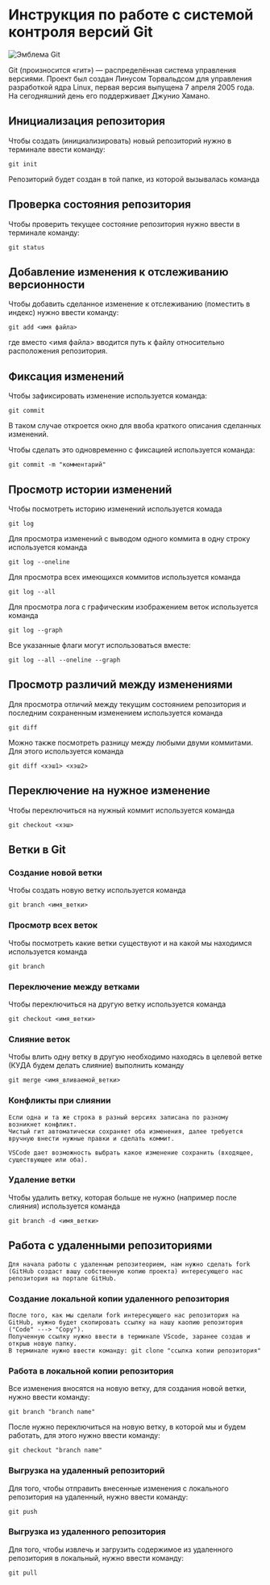 # **Инструкция по работе с системой контроля версий Git**

![Эмблема Git](git.jpg)

Git (произносится «гит») — распределённая система управления версиями. Проект был создан Линусом Торвальдсом для управления разработкой ядра Linux, первая версия выпущена 7 апреля 2005 года. На сегодняшний день его поддерживает Джунио Хамано.

## Инициализация репозитория

Чтобы создать (инициализировать) новый репозиторий нужно в терминале ввести команду:

    git init

Репозиторий будет создан в той папке, из которой вызывалась команда

## Проверка состояния репозитория

Чтобы проверить текущее состояние репозитория нужно ввести в терминале команду:

    git status

## Добавление изменения к отслеживанию версионности

Чтобы добавить сделанное изменение к отслеживанию (поместить в индекс) нужно ввести команду:

    git add <имя файла>

где вместо <имя файла> вводится путь к файлу относительно расположения репозитория.

## Фиксация изменений

Чтобы зафиксировать изменение используется команда:

    git commit

В таком случае откроется окно для ввоба краткого описания сделанных изменений.

Чтобы сделать это одновременно с фиксацией используется команда:

    git commit -m "комментарий"

## Просмотр истории изменений

Чтобы посмотреть историю изменений используется комада

    git log

Для просмотра изменений с выводом одного коммита в одну строку используется команда

    git log --oneline

Для просмотра всех имеющихся коммитов используется команда

    git log --all

Для просмотра лога с графическим изображением веток используется команда

    git log --graph

Все указанные флаги могут использоваться вместе:

    git log --all --oneline --graph

## Просмотр различий между изменениями

Для просмотра отличий между текущим состоянием репозитория и последним сохраненным изменением используется команда

    git diff

Можно также посмотреть разницу между любыми двуми коммитами. Для этого используется команда

    git diff <хэш1> <хэш2>

## Переключение на нужное изменение

Чтобы переключиться на нужный коммит используется команда

    git checkout <хэш>

## Ветки в Git

### Создание новой ветки

Чтобы создать новую ветку используется команда

    git branch <имя_ветки>

### Просмотр всех веток

Чтобы посмотреть какие ветки существуют и на какой мы находимся используется команда

    git branch

### Переключение между ветками

Чтобы переключиться на другую ветку используется команда

    git checkout <имя_ветки>

### Слияние веток

Чтобы влить одну ветку в другую необходимо находясь в целевой ветке (КУДА будем делать слияние) выполнить команду

    git merge <имя_вливаемой_ветки>

### Конфликты при слиянии

    Если одна и та же строка в разный версиях записана по разному возникнет конфликт.
    Чистый гит автоматически сохраняет оба изменения, далее требуется вручную внести нужные правки и сделать коммит.

    VSСode дает возможность выбрать какое изменение сохранить (входящее, существующее или оба).

### Удаление ветки

Чтобы удалить ветку, которая больше не нужно (например после слияния) используется команда

    git branch -d <имя_ветки>

## Работа с удаленными репозиториями

    Для начала работы с удаленным репозитеорием, нам нужно сделать fork (GitHub создаст вашу собственную копию проекта) интересующего нас репозитория на портале GitHub.

### Создание локальной копии удаленного репозитория 

    После того, как мы сделали fork интересующего нас репозитория на GitHub, нужно будет скопировать ссылку на нашу каопию репозитория ("Code" ---> "Copy"). 
    Полученную ссылку нужно ввести в терминале VScode, заранее создав и открыв новую папку. 
    В терминале нужно ввести команду: git clone "ссылка копии репозитория"

### Работа в локальной копии репозитория

Все изменения вносятся на новую ветку, для создания новой ветки, нужно ввести команду:

    git branch "branch name"
После нужно переключиться на новую ветку, в которой мы и будем работать, для этого нужно ввести команду:

    git checkout "branch name"

### Выгрузка на удаленный репозиторий

Для того, чтобы отправить внесенные изменения с локального репозитория на удаленный, нужно ввести команду:

    git push

### Выгрузка из удаленного репозитория    

Для того, чтобы извлечь и загрузить содержимое из удаленного репозитория в локальный, нужно ввести команду:

    git pull



